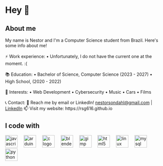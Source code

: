 <h1 align="left">Hey 👋</h1>

<h2 align="left">About me</h2>

<p align="left">My name is Nestor and I'm a Computer Science student from Brazil. Here's some info about me!<br><br>⚡ Work experience: • Unfortunately, I do not have the current one at the moment. :(<br><br>📚 Education: • Bachelor of Science, Computer Science (2023 - 2027) 
  • High School, (2020 - 2022)<br><br>🌱 Interests: • Web Development • Cybersecurity • Music • Cars • Films<br><br>📞 Contact: 💬 Reach me by email or LinkedIn! <a href="mailto:nestorsondahl@gmail.com">nestorsondahl@gmail.com</a> | <a href="https://www.linkedin.com/in/nestor-garraza-sondahl-404a96274/">LinkedIn</a> 📫 Visit my website: https://rsg616.github.io</p>

<h2 align="left">I code with</h2>

<div align="left">
  <img src="https://cdn.jsdelivr.net/gh/devicons/devicon/icons/javascript/javascript-original.svg" height="40" alt="javascript logo"  />
  <img width="12" />
  <img src="https://cdn.jsdelivr.net/gh/devicons/devicon/icons/arduino/arduino-original.svg" height="40" alt="arduino logo"  />
  <img width="12" />
  <img src="https://cdn.jsdelivr.net/gh/devicons/devicon/icons/c/c-original.svg" height="40" alt="c logo"  />
  <img width="12" />
  <img src="https://cdn.jsdelivr.net/gh/devicons/devicon/icons/blender/blender-original.svg" height="40" alt="blender logo"  />
  <img width="12" />
  <img src="https://cdn.jsdelivr.net/gh/devicons/devicon/icons/gimp/gimp-original.svg" height="40" alt="gimp logo"  />
  <img width="12" />
  <img src="https://cdn.jsdelivr.net/gh/devicons/devicon/icons/html5/html5-original.svg" height="40" alt="html5 logo"  />
  <img width="12" />
  <img src="https://cdn.jsdelivr.net/gh/devicons/devicon/icons/linux/linux-original.svg" height="40" alt="linux logo"  />
  <img width="12" />
  <img src="https://cdn.jsdelivr.net/gh/devicons/devicon/icons/mysql/mysql-original.svg" height="40" alt="mysql logo"  />
  <img width="12" />
  <img src="https://cdn.jsdelivr.net/gh/devicons/devicon/icons/python/python-original.svg" height="40" alt="python logo"  />
</div>
